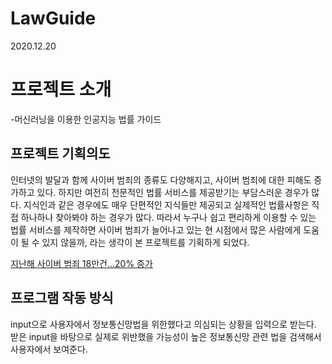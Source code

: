# LawGuide
2020.12.20

# 프로젝트 소개
-머신러닝을 이용한 인공지능 법률 가이드

## 프로젝트 기획의도

인터넷의 발달과 함께 사이버 범죄의 종류도 다양해지고, 사이버 범죄에 대한 피해도 증가하고 있다. 하지만 여전히 전문적인 법률 서비스를 제공받기는 부담스러운 경우가 많다. 지식인과 같은 경우에도 매우 단편적인 지식들만 제공되고 실제적인 법률사항은 직접 하나하나 찾아봐야 하는 경우가 많다.
따라서 누구나 쉽고 편리하게 이용할 수 있는 법률 서비스를 제작하면 사이버 범죄가 늘어나고 있는 현 시점에서 많은 사람에게 도움이 될 수 있지 않을까, 라는 생각이 본 프로젝트를 기획하게 되었다.

<a href="https://www.sedaily.com/NewsVIew/1Z1GJOS8FM" target="_blank">지난해 사이버 범죄 18만건...20% 증가</a>

## 프로그램 작동 방식
input으로 사용자에서 정보통신망법을 위한했다고 의심되는 상황을 입력으로 받는다. 받은 input을 바탕으로 실제로 위반했을 가능성이 높은 정보통신망 관련 법을 검색해서 사용자에서 보여준다.
